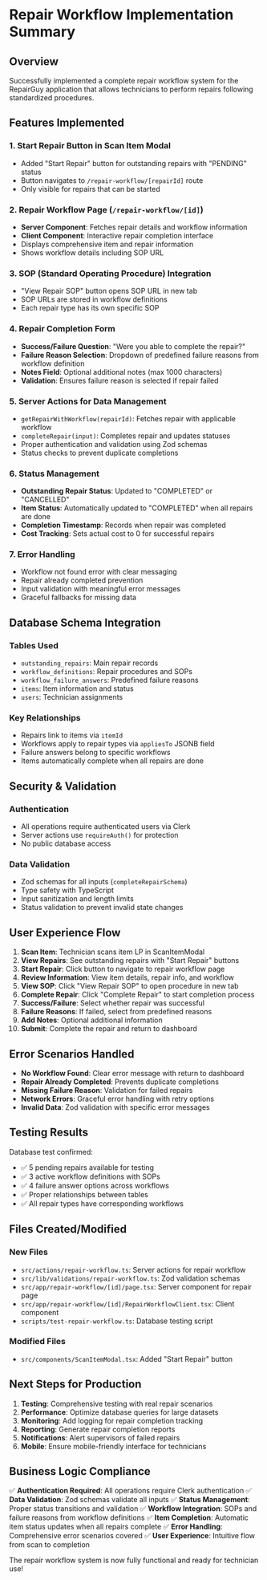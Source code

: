 # Repair Workflow Implementation Summary

## Overview
Successfully implemented a complete repair workflow system for the RepairGuy application that allows technicians to perform repairs following standardized procedures.

## Features Implemented

### 1. Start Repair Button in Scan Item Modal
- Added "Start Repair" button for outstanding repairs with "PENDING" status
- Button navigates to `/repair-workflow/[repairId]` route
- Only visible for repairs that can be started

### 2. Repair Workflow Page (`/repair-workflow/[id]`)
- **Server Component**: Fetches repair details and workflow information
- **Client Component**: Interactive repair completion interface
- Displays comprehensive item and repair information
- Shows workflow details including SOP URL

### 3. SOP (Standard Operating Procedure) Integration
- "View Repair SOP" button opens SOP URL in new tab
- SOP URLs are stored in workflow definitions
- Each repair type has its own specific SOP

### 4. Repair Completion Form
- **Success/Failure Question**: "Were you able to complete the repair?"
- **Failure Reason Selection**: Dropdown of predefined failure reasons from workflow definition
- **Notes Field**: Optional additional notes (max 1000 characters)
- **Validation**: Ensures failure reason is selected if repair failed

### 5. Server Actions for Data Management
- `getRepairWithWorkflow(repairId)`: Fetches repair with applicable workflow
- `completeRepair(input)`: Completes repair and updates statuses
- Proper authentication and validation using Zod schemas
- Status checks to prevent duplicate completions

### 6. Status Management
- **Outstanding Repair Status**: Updated to "COMPLETED" or "CANCELLED"
- **Item Status**: Automatically updated to "COMPLETED" when all repairs are done
- **Completion Timestamp**: Records when repair was completed
- **Cost Tracking**: Sets actual cost to 0 for successful repairs

### 7. Error Handling
- Workflow not found error with clear messaging
- Repair already completed prevention
- Input validation with meaningful error messages
- Graceful fallbacks for missing data

## Database Schema Integration

### Tables Used
- `outstanding_repairs`: Main repair records
- `workflow_definitions`: Repair procedures and SOPs
- `workflow_failure_answers`: Predefined failure reasons
- `items`: Item information and status
- `users`: Technician assignments

### Key Relationships
- Repairs link to items via `itemId`
- Workflows apply to repair types via `appliesTo` JSONB field
- Failure answers belong to specific workflows
- Items automatically complete when all repairs are done

## Security & Validation

### Authentication
- All operations require authenticated users via Clerk
- Server actions use `requireAuth()` for protection
- No public database access

### Data Validation
- Zod schemas for all inputs (`completeRepairSchema`)
- Type safety with TypeScript
- Input sanitization and length limits
- Status validation to prevent invalid state changes

## User Experience Flow

1. **Scan Item**: Technician scans item LP in ScanItemModal
2. **View Repairs**: See outstanding repairs with "Start Repair" buttons
3. **Start Repair**: Click button to navigate to repair workflow page
4. **Review Information**: View item details, repair info, and workflow
5. **View SOP**: Click "View Repair SOP" to open procedure in new tab
6. **Complete Repair**: Click "Complete Repair" to start completion process
7. **Success/Failure**: Select whether repair was successful
8. **Failure Reasons**: If failed, select from predefined reasons
9. **Add Notes**: Optional additional information
10. **Submit**: Complete the repair and return to dashboard

## Error Scenarios Handled

- **No Workflow Found**: Clear error message with return to dashboard
- **Repair Already Completed**: Prevents duplicate completions
- **Missing Failure Reason**: Validation for failed repairs
- **Network Errors**: Graceful error handling with retry options
- **Invalid Data**: Zod validation with specific error messages

## Testing Results

Database test confirmed:
- ✅ 5 pending repairs available for testing
- ✅ 3 active workflow definitions with SOPs
- ✅ 4 failure answer options across workflows
- ✅ Proper relationships between tables
- ✅ All repair types have corresponding workflows

## Files Created/Modified

### New Files
- `src/actions/repair-workflow.ts`: Server actions for repair workflow
- `src/lib/validations/repair-workflow.ts`: Zod validation schemas
- `src/app/repair-workflow/[id]/page.tsx`: Server component for repair page
- `src/app/repair-workflow/[id]/RepairWorkflowClient.tsx`: Client component
- `scripts/test-repair-workflow.ts`: Database testing script

### Modified Files
- `src/components/ScanItemModal.tsx`: Added "Start Repair" button

## Next Steps for Production

1. **Testing**: Comprehensive testing with real repair scenarios
2. **Performance**: Optimize database queries for large datasets
3. **Monitoring**: Add logging for repair completion tracking
4. **Reporting**: Generate repair completion reports
5. **Notifications**: Alert supervisors of failed repairs
6. **Mobile**: Ensure mobile-friendly interface for technicians

## Business Logic Compliance

✅ **Authentication Required**: All operations require Clerk authentication
✅ **Data Validation**: Zod schemas validate all inputs
✅ **Status Management**: Proper status transitions and validation
✅ **Workflow Integration**: SOPs and failure reasons from workflow definitions
✅ **Item Completion**: Automatic item status updates when all repairs complete
✅ **Error Handling**: Comprehensive error scenarios covered
✅ **User Experience**: Intuitive flow from scan to completion

The repair workflow system is now fully functional and ready for technician use!
